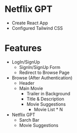 
# Netflix GPT

- Create React App
- Configured Tailwind CSS



# Features
- LogIn/SignUp
    - SignIn/SignUp Form
    - Redirect to Browse Page
- Browse (After Authentication)
    - Header
    - Main Movie
        - Trailer in Background
        - Title & Description
        - Movie Suggestions
            - Movie List * N
- Netflix GPT
    - Sarch Bar
    - Movie Suggestions
